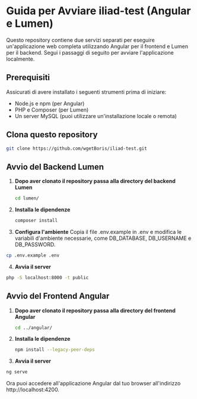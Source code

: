 # Guida per Avviare iliad-test (Angular e Lumen)

Questo repository contiene due servizi separati per eseguire un'applicazione web completa utilizzando Angular per il frontend e Lumen per il backend. Segui i passaggi di seguito per avviare l'applicazione localmente.

## Prerequisiti

Assicurati di avere installato i seguenti strumenti prima di iniziare:

- Node.js e npm (per Angular)
- PHP e Composer (per Lumen)
- Un server MySQL (puoi utilizzare un'installazione locale o remota)

## Clona questo repository

```bash
git clone https://github.com/wgetBoris/iliad-test.git
```

## Avvio del Backend Lumen

1. **Dopo aver clonato il repository passa alla directory del backend Lumen**
   ```bash
   cd lumen/
   ```
2. **Installa le dipendenze**
   ```bash
   composer install
   ```
3. **Configura l'ambiente**
   Copia il file .env.example in .env e modifica le variabili d'ambiente necessarie, come DB_DATABASE, DB_USERNAME e DB_PASSWORD.

```bash
cp .env.example .env
```

4. **Avvia il server**

```bash
php -S localhost:8000 -t public
```

## Avvio del Frontend Angular

1. **Dopo aver clonato il repository passa alla directory del frontend Angular**
   ```bash
   cd ../angular/
   ```
2. **Installa le dipendenze**
   ```bash
   npm install --legacy-peer-deps
   ```
3. **Avvia il server**

```bash
ng serve
```

Ora puoi accedere all'applicazione Angular dal tuo browser all'indirizzo http://localhost:4200.

